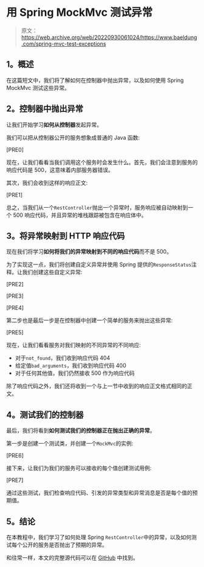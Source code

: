 # 用 Spring MockMvc 测试异常

> 原文：<https://web.archive.org/web/20220930061024/https://www.baeldung.com/spring-mvc-test-exceptions>

## **1。概述**

在这篇短文中，我们将了解如何在控制器中抛出异常，以及如何使用 Spring MockMvc 测试这些异常。

## **2。控制器中抛出异常**

让我们开始学习**如何从控制器**发起异常。

我们可以把从控制器公开的服务想象成普通的 Java 函数:

[PRE0]

现在，让我们看看当我们调用这个服务时会发生什么。首先，我们会注意到服务的响应代码是 500，这意味着内部服务器错误。

其次，我们会收到这样的响应正文:

[PRE1]

总之，当我们从一个`RestController`抛出一个异常时，服务响应被自动映射到一个 500 响应代码，并且异常的堆栈跟踪被包含在响应体中。

## **3。将异常映射到 HTTP 响应代码**

现在我们将学习**如何将我们的异常映射到不同的响应代码**而不是 500。

为了实现这一点，我们将创建自定义异常并使用 Spring 提供的`ResponseStatus`注释。让我们创建这些自定义异常:

[PRE2]

[PRE3]

[PRE4]

第二步也是最后一步是在控制器中创建一个简单的服务来抛出这些异常:

[PRE5]

现在，让我们看看服务对我们映射的不同异常的不同响应:

*   对于`not_found`，我们收到响应代码 404
*   给定值`bad_arguments`，我们收到响应代码 400
*   对于任何其他值，我们仍然接收 500 作为响应代码

除了响应代码之外，我们还将收到一个与上一节中收到的响应正文格式相同的正文。

## **4。测试我们的控制器**

最后，我们将看到**如何测试我们的控制器正在抛出正确的异常**。

第一步是创建一个测试类，并创建一个`MockMvc`的实例:

[PRE6]

接下来，让我们为我们的服务可以接收的每个值创建测试用例:

[PRE7]

通过这些测试，我们检查响应代码、引发的异常类型和异常消息是否是每个值的预期值。

## **5。结论**

在本教程中，我们学习了如何处理 Spring `RestController`中的异常，以及如何测试每个公开的服务是否抛出了预期的异常。

和往常一样，本文的完整源代码可以在 [GitHub](https://web.archive.org/web/20221208143917/https://github.com/eugenp/tutorials/tree/master/spring-web-modules/spring-rest-testing) 中找到。